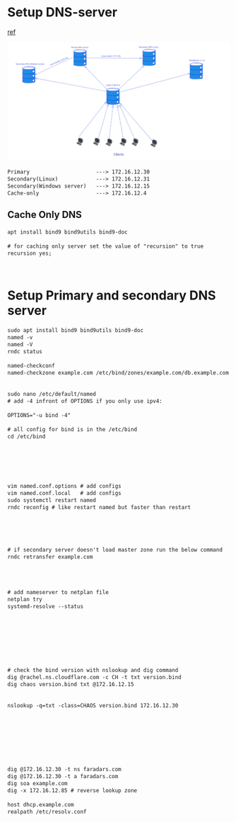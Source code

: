 # Setup DNS-server
[ref](https://www.digitalocean.com/community/tutorials/how-to-configure-bind-as-a-private-network-dns-server-on-ubuntu-20-04)



![img](dns.png)


```
Primary                     ---> 172.16.12.30
Secondary(Linux)            ---> 172.16.12.31
Secondary(Windows server)   ---> 172.16.12.15
Cache-only                  ---> 172.16.12.4

```

## Cache Only DNS
```
apt install bind9 bind9utils bind9-doc

# for caching only server set the value of "recursion" to true
recursion yes;



```


# Setup Primary and secondary DNS server

```
sudo apt install bind9 bind9utils bind9-doc
named -v
named -V
rndc status

named-checkconf
named-checkzone example.com /etc/bind/zones/example.com/db.example.com


sudo nano /etc/default/named
# add -4 infront of OPTIONS if you only use ipv4: 

OPTIONS="-u bind -4"

# all config for bind is in the /etc/bind
cd /etc/bind






vim named.conf.options # add configs
vim named.conf.local   # add configs
sudo systemctl restart named
rndc reconfig # like restart named but faster than restart





# if secondary server doesn't load master zone run the below command
rndc retransfer example.com




# add nameserver to netplan file
netplan try
systemd-resolve --status








# check the bind version with nslookup and dig command
dig @rachel.ns.cloudflare.com -c CH -t txt version.bind
dig chaos version.bind txt @172.16.12.15


nslookup -q=txt -class=CHAOS version.bind 172.16.12.30








dig @172.16.12.30 -t ns faradars.com
dig @172.16.12.30 -t a faradars.com
dig soa example.com
dig -x 172.16.12.85 # reverse lookup zone

host dhcp.example.com
realpath /etc/resolv.conf

```


